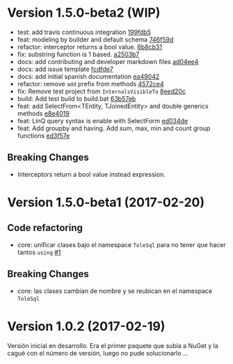 # Version 1.5.0-beta2 (WIP)

* test: add travis continuous integration [199fdb5](https://github.com/tolemac/ToleSql/commit/199fdb50ee31b7e7fa0b791be2128528d56c7192)
* feat: modeling by builder and default schema [746f59d](https://github.com/tolemac/ToleSql/commit/746f59d4bfd2908db8dc84da1acc660f120fcee2)
* refactor: interceptor returns a bool value. [6b8cb31](https://github.com/tolemac/ToleSql/commit/6b8cb31d2954e1276b8449e6cf5102e8e4dda609)
* fix: substring function is 1 based. [a2503b7](https://github.com/tolemac/ToleSql/commit/a2503b7dea8822e04ca44170e62c9a1efa1c3857)
* docs: add contributing and developer markdown files [ad04ee4](https://github.com/tolemac/ToleSql/commit/ad04ee41f20756a0d307f7bcc15ac8e406b8522a)
* docs: add issue template [fcdfde7](https://github.com/tolemac/ToleSql/commit/fcdfde7f457bf1ae29d67a3c55ea39f75bbe44df)
* docs: add initial spanish documentation [ea49042](https://github.com/tolemac/ToleSql/commit/ea490423e4fe7f740d6787c4931a61e44da263a3)
* refactor: remove `add` prefix from methods [4572ce4](https://github.com/tolemac/ToleSql/commit/4572ce4464c0f1e0154083e4d82f5299fbb84933)
* fix: Remove test project from `InternalsVisibleTo` [8eed20c](https://github.com/tolemac/ToleSql/commit/8eed20cb07775060e4390c7557a9a7e3129b64c8)
* build: Add test build to build.bat [63b57eb](https://github.com/tolemac/ToleSql/commit/63b57eb73f7ee0d4434c37b4d9b5cfc26cf69004)
* feat: add SelectFrom<TEntity, TJoinedEntity> and double generics methods [e8e4019](https://github.com/tolemac/ToleSql/commit/e8e4019fb449bd3ac1a481a55f238f034e1c09c3)
* feat: LinQ query syntax is enable with SelectForm [ed034de](https://github.com/tolemac/ToleSql/commit/ed034dee64342893e0cb39850ae918fe8e00bb3d)
* feat: Add groupby and having. Add sum, max, min and count group functions [ed3f57e](https://github.com/tolemac/ToleSql/commit/ed3f57e88627f8d4ecccc6a0d29eab47b12a791d)

## Breaking Changes

* Interceptors return a bool value instead expression.

# Version 1.5.0-beta1 (2017-02-20)

## Code refactoring
* core: unificar clases bajo el namespace `ToleSql` para no tener que hacer tantos `using` [#1](https://github.com/tolemac/ToleSql/issues/1)

## Breaking Changes
* core: las clases cambian de nombre y se reubican en el namespace `ToleSql`

# Version 1.0.2 (2017-02-19)
Versión inicial en desarrollo.
Era el primer paquete que subía a NuGet y la cagué con el número de versión, luego no pude solucionarlo ...
